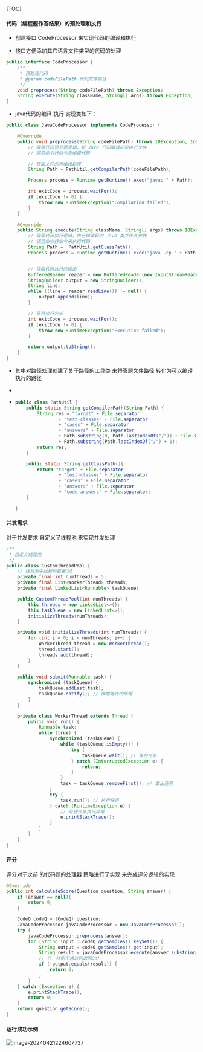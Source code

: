 [TOC]

#### 代码（编程题作答结果）的预处理和执行

* 创建接口 CodeProcessor 来实现代码的编译和执行

* 接口方便添加其它语言文件类型的代码的处理

```java
public interface CodeProcessor {
    /**
     * 预处理代码
     * @param codeFilePath 代码文件路径
     */
    void preprocess(String codeFilePath) throws Exception;
    String execute(String className, String[] args) throws Exception;
}
```

* java代码的编译 执行 实现类如下：

```java
public class JavaCodeProcessor implements CodeProcessor {

    @Override
    public void preprocess(String codeFilePath) throws IOException, InterruptedException {
        // 编写代码预处理逻辑，将 Java 代码编译成可执行文件
        // 调用命令行命令来编译代码

        // 获取文件的可编译路径
        String Path = PathUtil.getCompilerPath(codeFilePath);

        Process process = Runtime.getRuntime().exec("javac " + Path);

        int exitCode = process.waitFor();
        if (exitCode != 0) {
            throw new RuntimeException("Compilation failed");
        }
    }

    @Override
    public String execute(String className, String[] args) throws IOException, InterruptedException {
        // 编写代码执行逻辑，执行编译好的 Java 类并传入参数
        // 调用命令行命令来执行代码
        String Path =  PathUtil.getClassPath();
        Process process = Runtime.getRuntime().exec("java -cp " + Path + " " + className + " " + String.join(" ", args));


        // 读取代码执行的输出
        BufferedReader reader = new BufferedReader(new InputStreamReader(process.getInputStream()));
        StringBuilder output = new StringBuilder();
        String line;
        while ((line = reader.readLine()) != null) {
            output.append(line);
        }

        // 等待执行完成
        int exitCode = process.waitFor();
        if (exitCode != 0) {
            throw new RuntimeException("Execution failed");
        }

        return output.toString();
    }
}
```

* 其中对路径处理创建了关于路径的工具类 来将答题文件路径 转化为可以编译 执行的路径 

* 

* ```java
  public class PathUtil {
      public static String getCompilerPath(String Path) {
          String res = "target" + File.separator
                  + "test-classes" + File.separator
                  + "cases" + File.separator
                  + "answers" + File.separator
                  + Path.substring(0, Path.lastIndexOf("/")) + File.separator
                  + Path.substring(Path.lastIndexOf("/") + 1);
          return res;
      }
  
      public static String getClassPath(){
          return "target" + File.separator
                  + "test-classes" + File.separator
                  + "cases" + File.separator
                  + "answers" + File.separator
                  + "code-answers" + File.separator;
      }
  
  }
  ```

#### 并发需求 

对于并发要求 自定义了线程池 来实现并发处理

```java
/**
 * 自定义线程池
 */
public class CustomThreadPool {
    // 线程池中线程的数量为5
    private final int numThreads = 5;
    private final List<WorkerThread> threads;
    private final LinkedList<Runnable> taskQueue;

    public CustomThreadPool(int numThreads) {
        this.threads = new LinkedList<>();
        this.taskQueue = new LinkedList<>();
        initializeThreads(numThreads);
    }

    private void initializeThreads(int numThreads) {
        for (int i = 0; i < numThreads; i++) {
            WorkerThread thread = new WorkerThread();
            thread.start();
            threads.add(thread);
        }
    }

    public void submit(Runnable task) {
        synchronized (taskQueue) {
            taskQueue.addLast(task);
            taskQueue.notify(); // 唤醒等待的线程
        }
    }

    private class WorkerThread extends Thread {
        public void run() {
            Runnable task;
            while (true) {
                synchronized (taskQueue) {
                    while (taskQueue.isEmpty()) {
                        try {
                            taskQueue.wait(); // 等待任务
                        } catch (InterruptedException e) {
                            return;
                        }
                    }
                    task = taskQueue.removeFirst(); // 取出任务
                }
                try {
                    task.run(); // 执行任务
                } catch (RuntimeException e) {
                    // 处理任务执行异常
                    e.printStackTrace();
                }
            }
        }
    }
}
```

#### 评分

评分对于之前 的代码题的处理器 策略进行了实现 来完成评分逻辑的实现

```java
@Override
public int calculateScore(Question question, String answer) {
    if (answer == null){
        return 0;
    }

    CodeQ codeQ = (CodeQ) question;
    JavaCodeProcessor javaCodeProcessor = new JavaCodeProcessor();
    try {
        javaCodeProcessor.preprocess(answer);
        for (String input : codeQ.getSamples().keySet()) {
            String output = codeQ.getSamples().get(input);
            String result = javaCodeProcessor.execute(answer.substring(answer.lastIndexOf("/")+1 ,answer.lastIndexOf(".")), new String[]{input});
            // 任一样例不通过则返回0分
            if (!output.equals(result)) {
                return 0;
            }
        }
    } catch (Exception e) {
        e.printStackTrace();
        return 0;
    }
    return question.getScore();
}
```

#### 运行成功示例

![image-20240421224607737](https://s2.loli.net/2024/04/21/PNTozBdepHEDswA.png)

